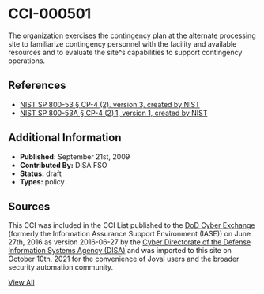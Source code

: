 # CCI-000501

The organization exercises the contingency plan at the alternate processing site to familiarize contingency personnel with the facility and available resources and to evaluate the site^s capabilities to support contingency operations.

## References ##

* [NIST SP 800-53 § CP-4 (2), version 3, created by NIST](http://csrc.nist.gov/publications/PubsSPs.html)
* [NIST SP 800-53A § CP-4 (2).1, version 1, created by NIST](http://csrc.nist.gov/publications/PubsSPs.html)


## Additional Information ##

* **Published:** September 21st, 2009
* **Contributed By:** DISA FSO
* **Status:** draft
* **Types:** policy

## Sources ##

This CCI was included in the CCI List published to the [DoD Cyber Exchange](https://public.cyber.mil/stigs/cci/)
(formerly the Information Assurance Support Environment (IASE)) on June 27th, 2016 as version
2016-06-27 by the [Cyber Directorate of the Defense Information Systems Agency (DISA)](https://public.cyber.mil/about-cyber/)
and was imported to this site on October 10th, 2021 for the convenience of Joval users and the broader
security automation community.

[View All](../README.md)
